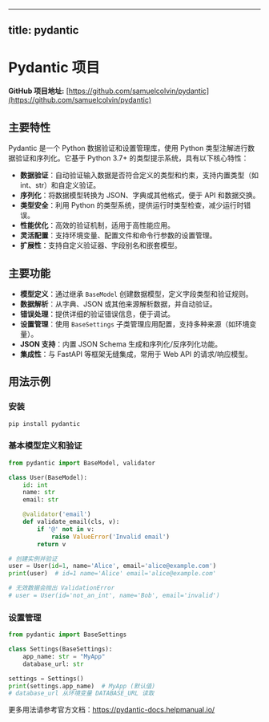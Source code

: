 
---
title: pydantic
---

# Pydantic 项目

**GitHub 项目地址:** [https://github.com/samuelcolvin/pydantic](https://github.com/samuelcolvin/pydantic)

## 主要特性
Pydantic 是一个 Python 数据验证和设置管理库，使用 Python 类型注解进行数据验证和序列化。它基于 Python 3.7+ 的类型提示系统，具有以下核心特性：
- **数据验证**：自动验证输入数据是否符合定义的类型和约束，支持内置类型（如 int、str）和自定义验证。
- **序列化**：将数据模型转换为 JSON、字典或其他格式，便于 API 和数据交换。
- **类型安全**：利用 Python 的类型系统，提供运行时类型检查，减少运行时错误。
- **性能优化**：高效的验证机制，适用于高性能应用。
- **灵活配置**：支持环境变量、配置文件和命令行参数的设置管理。
- **扩展性**：支持自定义验证器、字段别名和嵌套模型。

## 主要功能
- **模型定义**：通过继承 `BaseModel` 创建数据模型，定义字段类型和验证规则。
- **数据解析**：从字典、JSON 或其他来源解析数据，并自动验证。
- **错误处理**：提供详细的验证错误信息，便于调试。
- **设置管理**：使用 `BaseSettings` 子类管理应用配置，支持多种来源（如环境变量）。
- **JSON 支持**：内置 JSON Schema 生成和序列化/反序列化功能。
- **集成性**：与 FastAPI 等框架无缝集成，常用于 Web API 的请求/响应模型。

## 用法示例
### 安装
```bash
pip install pydantic
```

### 基本模型定义和验证
```python
from pydantic import BaseModel, validator

class User(BaseModel):
    id: int
    name: str
    email: str

    @validator('email')
    def validate_email(cls, v):
        if '@' not in v:
            raise ValueError('Invalid email')
        return v

# 创建实例并验证
user = User(id=1, name='Alice', email='alice@example.com')
print(user)  # id=1 name='Alice' email='alice@example.com'

# 无效数据会抛出 ValidationError
# user = User(id='not_an_int', name='Bob', email='invalid')
```

### 设置管理
```python
from pydantic import BaseSettings

class Settings(BaseSettings):
    app_name: str = "MyApp"
    database_url: str

settings = Settings()
print(settings.app_name)  # MyApp (默认值)
# database_url 从环境变量 DATABASE_URL 读取
```

更多用法请参考官方文档：https://pydantic-docs.helpmanual.io/
